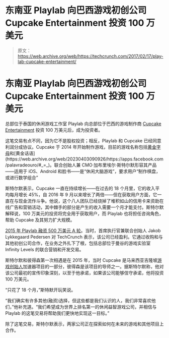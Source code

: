 # 东南亚 Playlab 向巴西游戏初创公司 Cupcake Entertainment 投资 100 万美元

> 原文：<https://web.archive.org/web/https://techcrunch.com/2017/02/17/play-lab-cupcake-entertainment/>

# 东南亚 Playlab 向巴西游戏初创公司 Cupcake Entertainment 投资 100 万美元

总部位于泰国的休闲游戏工作室 Playlab 向总部位于巴西的游戏制作商 [Cupcake Entertainment](https://web.archive.org/web/20230403090926/http://www.cupcakese.com/) 投资 100 万美元后，成为投资者。

这笔交易有点不同，因为它不是股权投资；相反，Playlab 和 Cupcake 已经同意利润分成协议。Cupcake 于 2014 年开始制作游戏，目前的游戏名称包括[黄金字母](https://web.archive.org/web/20230403090926/https://apps.facebook.com/letradeouro/#_=_)和[黄金话语](https://web.archive.org/web/20230403090926/https://apps.facebook.com/palavradeouro/#_=_)。联合创始人兼 CMO·加布里埃尔·斯特尔默形容其产品——适用于 iOS、Android 和脸书——是“休闲大脑游戏”，要求用户“制作棋盘，或进行数学组合”

斯特尔默表示，Cupcake 一直在持续增长——在过去的 18 个月里，它的收入平均每月增长 45%，自 2016 年 9 月以来增长了两倍——但在获取用户方面，它一直在与现金流作斗争。他说，这个八人团队已经烧掉了堆积如山的信用卡来资助在线广告和营销活动，其中棘手的部分是产生的收入需要一个月才能支付。斯特尔默解释说，100 万美元的投资将完全用于获取用户，而 Playlab 也将担任咨询角色，帮助 Cupcake 及其努力扩大规模。

[2015 年 Playlab 融资 500 万美元 A 轮](https://web.archive.org/web/20230403090926/https://techcrunch.com/2015/10/13/playlab-lands-5m-to-capitalize-on-southeast-asias-growing-mobile-games-market/)。当时，首席执行官兼联合创始人 Jakob Lykkegaard Pedersen 对 TechCrunch 表示，该公司已经盈利。它通过收购和与其他初创公司合作，在业务之外扎下了根，包括总部位于曼谷的游戏实验室 Infinity Levels 的联合营销和开发交易。

斯特尔默和彼得森第一次相遇是在 2015 年，当时 Cupcake 是马来西亚吉隆坡[游戏创始人](https://web.archive.org/web/20230403090926/http://www.gamefounders.com/)加速器项目的一部分，彼得森是该项目的导师之一。据斯特尔默称，他对该公司最初的宣传印象深刻，以至于他承诺，如果该公司能够信守承诺，他将投资 100 万美元。

“只花了 18 个月，”斯特默开玩笑说。

“我们确实有许多其他(融资)选择，但这些都是我们认识的人，我们非常喜欢他们，”他补充道。“我们希望成为世界上排名第一的休闲益智游戏公司，并相信与 Playlab 的这笔交易将帮助我们更快地实现这一目标。”

除了这笔交易，斯特尔默表示，两家公司正在探索如何在未来的游戏和其他项目上合作。